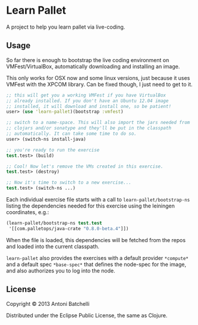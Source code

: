 # Learn Pallet

A project to help you learn pallet via live-coding.

## Usage

So far there is enough to bootstrap the live coding environment on
VMFest/VirtualBox, automatically downloading and installing an image. 

This only works for OSX now and some linux versions, just because it
uses VMFest with the XPCOM library. Can be fixed though, I just need
to get to it.

```clojure
;; this will get you a working VMFest if you have VirtualBox
;; already installed. If you don't have an Ubuntu 12.04 image
;; installed, it will download and install one, so be patient!
user> (use 'learn-pallet)(bootstrap :vmfest)

;; switch to a name-space. This will also import the jars needed from
;; clojars and/or sonatype and they'll be put in the classpath
;; automatically. It can take some time to do so.
user> (switch-ns install-java)

;; you're ready to run the exercise
test.test> (build)

;; Cool! Now let's remove the VMs created in this exercise.
test.test> (destroy)

;; Now it's time to switch to a new exercise...
test.test> (switch-ns ...)

```

Each individual exercise file starts with a call to
`learn-pallet/bootstrap-ns` listing the dependencies needed for this
exercise using the leiningen coordinates, e.g.:

```clojure
(learn-pallet/bootstrap-ns test.test
 '[[com.palletops/java-crate "0.8.0-beta.4"]])
```

When the file is loaded, this dependencies will be fetched from the
repos and loaded into the current classpath.

`learn-pallet` also provides the exercises with a default provider
`*compute*` and a default spec `*base-spec*` that defines the node-spec
for the image, and also authorizes you to log into the node.

## License

Copyright © 2013 Antoni Batchelli

Distributed under the Eclipse Public License, the same as Clojure.
